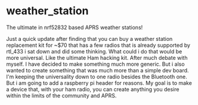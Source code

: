 # weather_station

The ultimate in nrf52832 based APRS weather stations! 

Just a quick update after finding that you can buy a weather station replacement kit for ~$70 that has a few radios that is already supported by rtl_433 i sat down and did some thinking. What could i do that would be more universal. Like the ultimate Ham hacking kit. After much debate with myself. I have decided to make something much more generic.  But i also wanted to create something that was much more than a simple dev board. I'm keeping the universality down to one radio besides the Bluetooth one. But i am going to add a raspberry pi header for reasons. My goal is to make a device that, with your ham radio, you can create anything you desire within the limits of the community and APRS.

